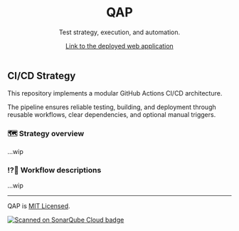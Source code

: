 <div align="center">
    <h1>QAP</h1>
    <p>Test strategy, execution, and automation.</p>
    <a href="https://hawk-user.github.io/QAP/">Link to the deployed web application</a>
</div>

</br>

## CI/CD Strategy

This repository implements a modular GitHub Actions CI/CD architecture.

The pipeline ensures reliable testing, building, and deployment through reusable workflows, clear dependencies, and optional manual triggers.


### 🗺️ Strategy overview
...wip

### ⁉️🤔 Workflow descriptions

...wip

---

<p>
    QAP is <a href="LICENSE">MIT Licensed</a>.
</p>

<a href="https://sonarcloud.io/summary/new_code?id=hawk-user_QAP">
    <img
        alt="Scanned on SonarQube Cloud badge"
        src="https://sonarcloud.io/images/project_badges/sonarcloud-highlight.svg"/>
</a>
